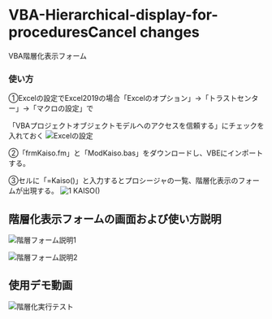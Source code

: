 # VBA-Hierarchical-display-for-proceduresCancel changes
VBA階層化表示フォーム

### 使い方
①Excelの設定でExcel2019の場合「Excelのオプション」→「トラストセンター」→「マクロの設定」で

「VBAプロジェクトオブジェクトモデルへのアクセスを信頼する」にチェックを入れておく
![Excelの設定](https://user-images.githubusercontent.com/73621859/126287884-57db4a75-3f34-4b35-b23d-f705067a1869.jpg)

②「frmKaiso.fm」と「ModKaiso.bas」をダウンロードし、VBEにインポートする。

③セルに「=Kaiso()」と入力するとプロシージャの一覧、階層化表示のフォームが出現する。
![1 KAISO()](https://user-images.githubusercontent.com/73621859/126260383-018720ef-904d-48ed-a82c-41041c497c89.jpg)

## 階層化表示フォームの画面および使い方説明
![階層フォーム説明1](https://user-images.githubusercontent.com/73621859/128684001-6fba88ef-dc7f-4ec6-bf7d-f79c0692b225.jpg)

![階層フォーム説明2](https://user-images.githubusercontent.com/73621859/128684028-3413017b-b556-4c15-b247-87dbd582f6e8.jpg)

## 使用デモ動画
![階層化実行テスト](https://user-images.githubusercontent.com/73621859/128684086-2a0e3bdd-f528-48b0-b148-f86db97ca655.gif)

